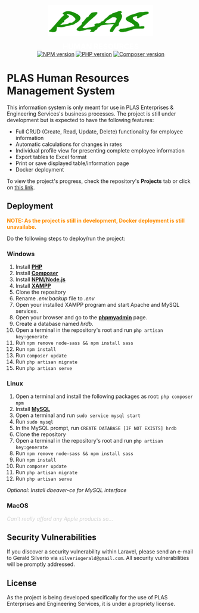 <p align="center"><a href="https://www.facebook.com/Plas-Enterprises-and-Engineering-Services-246833312013059/"><img src="public/images/plas.png" width="282" alt="PLAS Logo"></a></p>


<p align="center">
<a style="font-weight:bold; color:white; font-size: 20px">HUMAN RESOURCES</a><br>
<a href="https://www.npmjs.com/"><img src="https://img.shields.io/npm/v/npm" alt="NPM version"></a>
<a href="https://www.php.net/"><img src="https://img.shields.io/badge/php-v8.1-blue" alt="PHP version"></a>
<a href="https://www.getcomposer.org/"><img src="https://img.shields.io/badge/composer-v2.3.8-blue" alt="Composer version"></a> 
</p>

# PLAS Human Resources Management System

This information system is only meant for use in PLAS Enterprises & Engineering Services's business processes.
The project is still under development but is expected to have the following features:
- Full CRUD (Create, Read, Update, Delete) functionality for employee information
- Automatic calculations for changes in rates
- Individual profile view for presenting complete employee information
- Export tables to Excel format
- Print or save displayed table/information page
- Docker deployment

To view the project's progress, check the repository's **Projects** tab or click on [this link](https://github.com/siruthesiru/HRDB/projects/1).

## Deployment

<p style="color:darkorange; font-weight: bold">NOTE: As the project is still in development, Docker deployment is still unavailabe.</p>

Do the following steps to deploy/run the project:

### Windows

1. Install **[PHP](https://www.php.net/downloads/)**
2. Install **[Composer](https://getcomposer.org/download/)**
3. Install **[NPM/Node.js](https://nodejs.org/en/download/)**
4. Install **[XAMPP](https://www.apachefriends.org/)**
5. Clone the repository
6. Rename *.env.backup* file to *.env*
7. Open your installed XAMPP program and start Apache and MySQL services.
8. Open your browser and go to the **[phpmyadmin](http://localhost/phpmyadmin)** page.
9. Create a database named *hrdb*.
10. Open a terminal in the repository's root and run `php artisan key:generate`
11. Run `npm remove node-sass && npm install sass`
12. Run `npm install`
13. Run `composer update`
14. Run `php artisan migrate`
15. Run `php artisan serve`

### Linux

1. Open a terminal and install the following packages as root: `php composer npm `
2. Install **[MySQL](https://dev.mysql.com/doc/mysql-shell/8.0/en/mysql-shell-install-linux-quick.html)**
3. Open a terminal and run `sudo service mysql start`
4. Run `sudo mysql`
5. In the MySQL prompt, run `CREATE DATABASE [IF NOT EXISTS] hrdb`
6. Clone the repository
7. Open a terminal in the repository's root and run `php artisan key:generate`
8. Run `npm remove node-sass && npm install sass`
9. Run `npm install`
10. Run `composer update`
11. Run `php artisan migrate`
12. Run `php artisan serve`

*Optional: Install dbeaver-ce for MySQL interface*

### MacOS
<p style="color:lightgray; font-style: italic">Can't really afford any Apple products so...</p>


## Security Vulnerabilities

If you discover a security vulnerability within Laravel, please send an e-mail to Gerald Silverio via `silveriogerald@gmail.com`. All security vulnerabilities will be promptly addressed.


## License

As the project is being developed specifically for the use of PLAS Enterprises and Engineering Services, it is under a propriety license.


